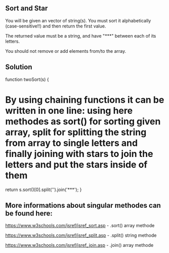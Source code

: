 ## Sort and Star

You will be given an vector of string(s). You must sort it alphabetically (case-sensitive!!) and then return the first value.

The returned value must be a string, and have "\*\*\*" between each of its letters.

You should not remove or add elements from/to the array.

## Solution

function twoSort(s) {

# By using chaining functions it can be written in one line: using here methodes as sort() for sorting given array, split for splitting the string from array to single letters and finally joining with stars to join the letters and put the stars inside of them

return s.sort()[0].split('').join('\*\*\*');
}

## More informations about singular methodes can be found here:

https://www.w3schools.com/jsref/jsref_sort.asp - .sort() array methode

https://www.w3schools.com/jsref/jsref_split.asp - .split() string methode

https://www.w3schools.com/jsref/jsref_join.asp - .join() array methode
